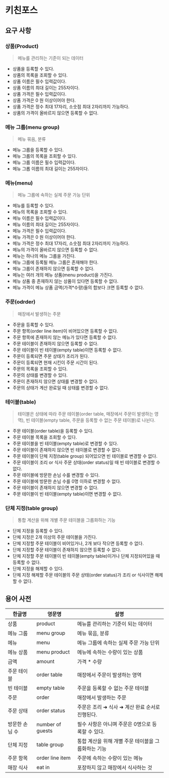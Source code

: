 # 키친포스
## 요구 사항
### 상품(Product)
> 메뉴를 관리하는 기준이 되는 데이터
- 상품을 등록할 수 있다.
- 상품의 목록을 조회할 수 있다.
- 상품 이름은 필수 입력값이다.
- 상품 이름의 최대 길이는 255자이다.
- 상품 가격은 필수 입력값이다.
- 상품 가격은 0 원 이상이어야 한다.
- 상품 가격은 정수 최대 17자리, 소숫점 최대 2자리까지 가능하다.
- 상품의 가격이 올바르지 않으면 등록할 수 없다.

### 메뉴 그룹(menu group)
> 메뉴 묶음, 분류
- 메뉴 그룹을 등록할 수 있다.
- 메뉴 그룹의 목록을 조회할 수 있다.
- 메뉴 그룹 이름은 필수 입력값이다.
- 메뉴 그롭 이름의 최대 길이는 255자이다.

### 메뉴(menu)
> 메뉴 그룹에 속하는 실제 주문 가능 단위
- 메뉴를 등록할 수 있다.
- 메뉴의 목록을 조회할 수 있다.
- 메뉴 이름은 필수 입력값이다.
- 메뉴 이름의 최대 길이는 255자이다.
- 메뉴 가격은 필수 입력값이다.
- 메뉴 가격은 0 원 이상이어야 한다.
- 메뉴 가격은 정수 최대 17자리, 소숫점 최대 2자리까지 가능하다.
- 메뉴의 가격이 올바르지 않으면 등록할 수 없다.
- 메뉴는 하나의 메뉴 그룹을 가진다.
- 메뉴 그룹에 등록될 메뉴 그룹은 존재해야 한다.
- 메뉴 그룹이 존재하지 않으면 등록할 수 없다.
- 메뉴는 여러 개의 메뉴 상품(menu product)을 가진다.
- 메뉴 상품 중 존재하지 않는 상품이 있다면 등록할 수 없다.
- 메뉴 가격이 메뉴 상품 금액(가격*수량)들의 합보다 크면 등록할 수 없다.

### 주문(odrder)
> 매장에서 발생하는 주문
- 주문을 등록할 수 있다.
- 주문 항목(order line item)이 비어있으면 등록할 수 없다.
- 주문 항목에 존재하지 않는 메뉴가 있다면 등록할 수 없다.
- 주문 테이블이 존재하지 않으면 등록할 수 없다.
- 주문 테이블이 빈 테이블(empty table)이면 등록할 수 없다.
- 주문이 등록되면 주문 상태가 조리가 된다.
- 주문이 등록되면 현재 시킨이 주문 시간이 된다.
- 주문의 목록을 조회할 수 있다.
- 주문의 상태를 변경할 수 있다.
- 주문이 존재하지 않으면 상태를 변경할 수 없다.
- 주문의 상태가 계산 완료일 때 상태를 변경할 수 없다.

### 테이블(table)
> 테이블은 상태에 따라 주문 테이블(order table, 매장에서 주문이 발생하는 영역), 빈 테이블(empty table, 주문을 등록할 수 없는 주문 테이블)로 나뉜다.
- 주문 테이블(order table)을 등록할 수 있다.
- 주문 테이블 목록을 조회할 수 있다.
- 주문 테이블을 빈 테이블(empty table)로 변경할 수 있다.
- 주문 테이블이 존재하지 않으면 빈 테이블로 변경할 수 없다.
- 주문 테이블이 단체 지정(table group) 되어있으면 빈 테이블로 변경할 수 없다.
- 주문 테이블이 조리 or 식사 주문 상태(order status)일 때 빈 테이블로 변경할 수 없다.
- 주문 테이블에 방문한 손님 수를 변경할 수 있다.
- 주문 테이블에 방문한 손님 수를 0명 이하로 변경할 수 없다.
- 주문 테이블이 존재하지 않으면 변경할 수 없다.
- 주문 테이블이 빈 테이블(empty table)이면 변경할 수 없다.

### 단체 지정(table group)
> 통합 계산을 위해 개별 주문 테이블을 그룹화하는 기능
- 단체 지정을 등록할 수 있다.
- 단체 지정은 2개 이상의 주문 테이블을 가진다.
- 단체 지정할 주문 테이블이 비어있거나, 2개 보다 작으면 등록할 수 없다.
- 단체 지정할 주문 테이블이 존재하지 않으면 등록할 수 없다.
- 단체 지정할 주문 테이블이 빈 테이블(empty table)이거나 단체 지정되어있을 때 등록할 수 없다.
- 단체 지정을 해제할 수 있다.
- 단체 지정 해제할 주문 테이블의 주문 상태(order status)가 조리 or 식사이면 해제할 수 없다.

## 용어 사전

| 한글명 | 영문명 | 설명 |
| --- | --- | --- |
| 상품 | product | 메뉴를 관리하는 기준이 되는 데이터 |
| 메뉴 그룹 | menu group | 메뉴 묶음, 분류 |
| 메뉴 | menu | 메뉴 그룹에 속하는 실제 주문 가능 단위 |
| 메뉴 상품 | menu product | 메뉴에 속하는 수량이 있는 상품 |
| 금액 | amount | 가격 * 수량 |
| 주문 테이블 | order table | 매장에서 주문이 발생하는 영역 |
| 빈 테이블 | empty table | 주문을 등록할 수 없는 주문 테이블 |
| 주문 | order | 매장에서 발생하는 주문 |
| 주문 상태 | order status | 주문은 조리 ➜ 식사 ➜ 계산 완료 순서로 진행된다. |
| 방문한 손님 수 | number of guests | 필수 사항은 아니며 주문은 0명으로 등록할 수 있다. |
| 단체 지정 | table group | 통합 계산을 위해 개별 주문 테이블을 그룹화하는 기능 |
| 주문 항목 | order line item | 주문에 속하는 수량이 있는 메뉴 |
| 매장 식사 | eat in | 포장하지 않고 매장에서 식사하는 것 |
